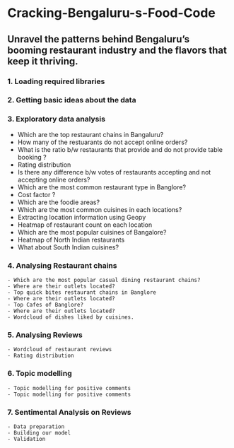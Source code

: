 # Cracking-Bengaluru-s-Food-Code
## Unravel the patterns behind Bengaluru’s booming restaurant industry and the flavors that keep it thriving.


	

### 1. Loading required libraries

### 2. Getting basic ideas about the data

### 3. Exploratory data analysis

- Which are the top restaurant chains in Bangaluru?
- How many of the restuarants do not accept online orders?
- What is the ratio b/w restaurants that provide and do not provide table booking ?
- Rating distribution
- Is there any difference b/w votes of restaurants accepting and not accepting online orders?
- Which are the most common restaurant type in Banglore?
- Cost factor ?
- Which are the foodie areas?
- Which are the most common cuisines in each locations?
- Extracting location information using Geopy
- Heatmap of restaurant count on each location
- Which are the most popular cuisines of Bangalore?
- Heatmap of North Indian restaurants
- What about South Indian cuisines?
### 4. Analysing Restaurant chains
	- Which are the most popular casual dining restaurant chains?
	- Where are their outlets located?
	- Top quick bites restaurant chains in Banglore
	- Where are their outlets located?
	- Top Cafes of Banglore?
	- Where are their outlets located?
	- Wordcloud of dishes liked by cuisines.
### 5. Analysing Reviews
	- Wordcloud of restaurant reviews
	- Rating distribution
### 6. Topic modelling
	- Topic modelling for positive comments
	- Topic modelling for positive comments
### 7. Sentimental Analysis on Reviews

	- Data preparation
	- Building our model
	- Validation
